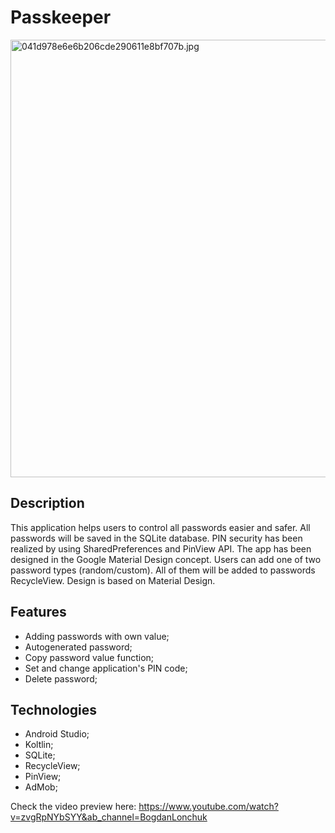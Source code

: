 # Passkeeper
<img src="https://i.pinimg.com/originals/04/1d/97/041d978e6e6b206cde290611e8bf707b.jpg" alt="041d978e6e6b206cde290611e8bf707b.jpg" width="700" >

<h2>Description</h2>

This application helps users to control all passwords easier and safer.&nbsp;All passwords will be saved in the SQLite database. PIN security has been realized by using SharedPreferences and PinView API.&nbsp;The&nbsp;app has been designed in the Google Material Design concept. Users can add one of two password types (random/custom). All of them will be added to passwords RecycleView. Design is based on Material Design.

<h2>Features</h2>

- Adding passwords with own value;
- Autogenerated password;
- Copy password value function;
- Set and change application's PIN code;
- Delete password;

<h2>Technologies</h2>

- Android Studio;
- Koltlin;
- SQLite;
- RecycleView;
- PinView;
- AdMob;

Check the video preview here: https://www.youtube.com/watch?v=zvgRpNYbSYY&ab_channel=BogdanLonchuk
